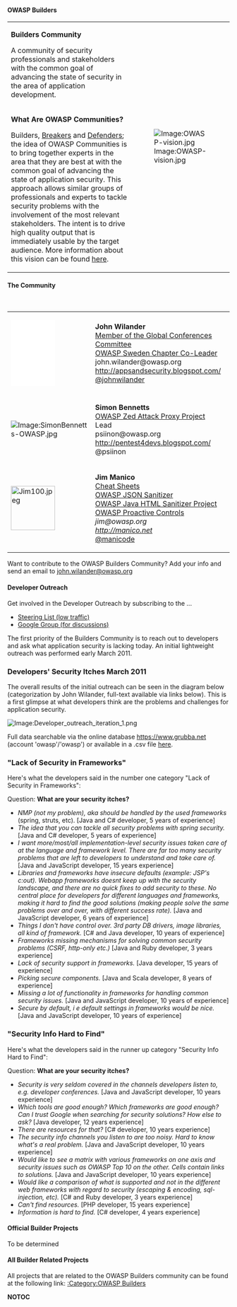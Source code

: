 #### OWASP Builders

<table>
<tbody>
<tr class="odd">
<td><p><strong>Builders Community</strong></p>
<p>A community of security professionals and stakeholders with the common goal of advancing the state of security in the area of application development.</p>
<p><br />
<strong>What Are OWASP Communities?</strong></p>
<p>Builders, <a href="http://www.owasp.org/index.php/Breakers">Breakers</a> and <a href="http://www.owasp.org/index.php/Defenders">Defenders</a>; the idea of OWASP Communities is to bring together experts in the area that they are best at with the common goal of advancing the state of application security. This approach allows similar groups of professionals and experts to tackle security problems with the involvement of the most relevant stakeholders. The intent is to drive high quality output that is immediately usable by the target audience. More information about this vision can be found <a href="http://michael-coates.blogspot.com/2011/02/vision-for-owasp.html">here</a>.</p></td>
<td><figure>
<img src="OWASP-vision.jpg" title="Image:OWASP-vision.jpg" alt="Image:OWASP-vision.jpg" /><figcaption>Image:OWASP-vision.jpg</figcaption>
</figure></td>
</tr>
</tbody>
</table>



#### The Community

     
     

<table>
<tbody>
<tr class="odd">
<td><p><embed src="John_Wilander_090626-346_(for_web).jpg‎" title="fig:John_Wilander_090626-346_(for_web).jpg‎" width="100" /><br />
</p></td>
<td><p><strong>John Wilander</strong><br />
<a href="https://www.owasp.org/index.php/Global_Conferences_Committee/">Member of the Global Conferences Committee</a><br />
<a href="https://www.owasp.org/index.php/Sweden">OWASP Sweden Chapter Co-Leader</a><br />
john.wilander@owasp.org<br />
<a href="http://appsandsecurity.blogspot.com/">http://appsandsecurity.blogspot.com/</a><br />
<a href="https://twitter.com/johnwilander">@johnwilander</a></p></td>
<td></td>
<td></td>
</tr>
<tr class="even">
<td><p><img src="SimonBennetts-OWASP.jpg" title="fig:Image:SimonBennetts-OWASP.jpg" alt="Image:SimonBennetts-OWASP.jpg" /><br />
</p></td>
<td><p><strong>Simon Bennetts</strong><br />
<a href=":OWASP_Zed_Attack_Proxy_Project" title="wikilink">OWASP Zed Attack Proxy Project</a> Lead<br />
psiinon@owasp.org<br />
<a href="http://pentest4devs.blogspot.com/">http://pentest4devs.blogspot.com/</a><br />
@psiinon</p></td>
<td></td>
<td></td>
</tr>
<tr class="odd">
<td><p><img src="Jim100.jpeg" title="fig:Jim100.jpeg" alt="Jim100.jpeg" width="100" /><br />
</p></td>
<td><p><strong>Jim Manico</strong><br />
<a href="Cheat_Sheets" title="wikilink">Cheat Sheets</a><br />
<a href="OWASP_JSON_Sanitizer" title="wikilink">OWASP JSON Sanitizer</a><br />
<a href="OWASP_Java_HTML_Sanitizer_Project" title="wikilink">OWASP Java HTML Sanitizer Project</a><br />
<a href="OWASP_Proactive_Controls" title="wikilink">OWASP Proactive Controls</a><br />
<em>jim@owasp.org</em><br />
<em><a href="http://manico.net">http://manico.net</a></em><br />
<a href="https://twitter.com/manicode">@manicode</a></p></td>
<td></td>
<td></td>
</tr>
</tbody>
</table>

Want to contribute to the OWASP Builders Community?
Add your info and send an email to <john.wilander@owasp.org>

#### Developer Outreach

Get involved in the Developer Outreach by subscribing to the ...

  - [Steering List (low
    traffic)](https://lists.owasp.org/mailman/listinfo/developer-outreach)
  - [Google Group (for
    discussions)](https://groups.google.com/group/owasp-dev-outreach-discuss)

The first priority of the Builders Community is to reach out to
developers and ask what application security is lacking today. An
initial lightweight outreach was performed early March 2011.

### Developers' Security Itches March 2011

The overall results of the initial outreach can be seen in the diagram
below (categorization by John Wilander, full-text available via links
below). This is a first glimpse at what developers think are the
problems and challenges for application security.

![Image:Developer_outreach_iteration_1.png](Developer_outreach_iteration_1.png
"Image:Developer_outreach_iteration_1.png")

Full data searchable via the online database <https://www.grubba.net>
(account 'owasp'/'owasp') or available in a .csv file
[here](http://www.owasp.org/images/e/e0/OWASP_Developer_Outreach_Iteration_1.csv.zip).

### "Lack of Security in Frameworks"

Here's what the developers said in the number one category "Lack of
Security in Frameworks":

Question: **What are your security itches?**

  - *NMP (not my problem), aka should be handled by the used frameworks*
    (spring, struts, etc). \[Java and C\# developer, 5 years of
    experience\]
  - *The idea that you can tackle all security problems with spring
    security.* \[Java and C\# developer, 5 years of experience\]
  - *I want more/most/all implementation-level security issues taken
    care of at the language and framework level. There are far too many
    security problems that are left to developers to understand and take
    care of.* \[Java and JavaScript developer, 15 years experience\]
  - *Libraries and frameworks have insecure defaults (example: JSP's
    c:out). Webapp frameworks doesnt keep up with the security
    landscape, and there are no quick fixes to add security to these. No
    central place for developers for different languages and frameworks,
    making it hard to find the good solutions (making people solve the
    same problems over and over, with different success rate).* \[Java
    and JavaScript developer, 6 years of experience\]
  - *Things I don't have control over. 3rd party DB drivers, image
    libraries, all kind of framework.* \[C\# and Java developer, 10
    years of experience\]
  - *Frameworks missing mechanisms for solving common security problems
    (CSRF, http-only etc.)* \[Java and Ruby developer, 3 years
    experience\]
  - *Lack of security support in frameworks.* \[Java developer, 15 years
    of experience\]
  - *Picking secure components.* \[Java and Scala developer, 8 years of
    experience\]
  - *Missing a lot of functionality in frameworks for handling common
    security issues.* \[Java and JavaScript developer, 10 years of
    experience\]
  - *Secure by default, i e default settings in frameworks would be
    nice.* \[Java and JavaScript developer, 10 years of experience\]

### "Security Info Hard to Find"

Here's what the developers said in the runner up category "Security Info
Hard to Find":

Question: **What are your security itches?**

  - *Security is very seldom covered in the channels developers listen
    to, e.g. developer conferences.* \[Java and JavaScript developer, 10
    years experience\]
  - *Which tools are good enough? Which frameworks are good enough? Can
    I trust Google when searching for security solutions? How else to
    ask?* \[Java developer, 12 years experience\]
  - *There are resources for that?* \[C\# developer, 10 years
    experience\]
  - *The security info channels you listen to are too noisy. Hard to
    know what's a real problem.* \[Java and JavaScript developer, 10
    years experience\]
  - *Would like to see a matrix with various frameworks on one axis and
    security issues such as OWASP Top 10 on the other. Cells contain
    links to solutions.* \[Java and JavaScript developer, 10 years
    experience\]
  - *Would like a comparison of what is supported and not in the
    different web frameworks with regard to security (escaping &
    encoding, sql-injection, etc).* \[C\# and Ruby developer, 3 years
    experience\]
  - *Can't find resources.* \[PHP developer, 15 years experience\]
  - *Information is hard to find.* \[C\# developer, 4 years experience\]

#### Official Builder Projects

To be determined

#### All Builder Related Projects

All projects that are related to the OWASP Builders community can be
found at the following link: [:Category:OWASP
Builders](:Category:OWASP_Builders "wikilink")

__NOTOC__ <headertabs />